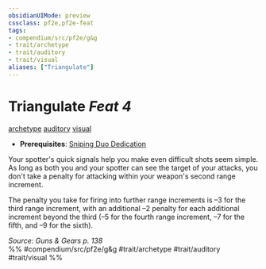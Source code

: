 ```yaml
---
obsidianUIMode: preview
cssclass: pf2e,pf2e-feat
tags:
- compendium/src/pf2e/g&g
- trait/archetype
- trait/auditory
- trait/visual
aliases: ["Triangulate"]
---
```

# Triangulate  *Feat 4*  
[archetype](/rules/traits/archetype.md)  [auditory](/rules/traits/auditory.md)  [visual](/rules/traits/visual.md)  

- **Prerequisites**: [Sniping Duo Dedication](/compendium/feats/sniping-duo-dedication-g-g.md)

Your spotter's quick signals help you make even difficult shots seem simple. As long as both you and your spotter can see the target of your attacks, you don't take a penalty for attacking within your weapon's second range increment.

The penalty you take for firing into further range increments is –3 for the third range increment, with an additional –2 penalty for each additional increment beyond the third (–5 for the fourth range increment, –7 for the fifth, and –9 for the sixth).

*Source: Guns & Gears p. 138*  
%% #compendium/src/pf2e/g&g #trait/archetype #trait/auditory #trait/visual %%